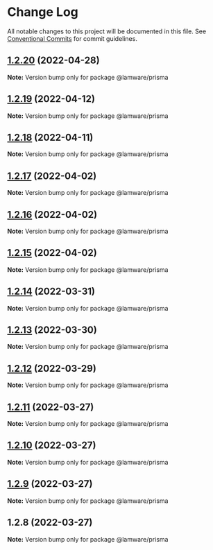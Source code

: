 # Change Log

All notable changes to this project will be documented in this file.
See [Conventional Commits](https://conventionalcommits.org) for commit guidelines.

## [1.2.20](https://github.com/evilkiwi/lamware/compare/@lamware/prisma@1.2.19...@lamware/prisma@1.2.20) (2022-04-28)

**Note:** Version bump only for package @lamware/prisma





## [1.2.19](https://github.com/evilkiwi/lamware/compare/@lamware/prisma@1.2.18...@lamware/prisma@1.2.19) (2022-04-12)

**Note:** Version bump only for package @lamware/prisma





## [1.2.18](https://github.com/evilkiwi/lamware/compare/@lamware/prisma@1.2.17...@lamware/prisma@1.2.18) (2022-04-11)

**Note:** Version bump only for package @lamware/prisma





## [1.2.17](https://github.com/evilkiwi/lamware/compare/@lamware/prisma@1.2.16...@lamware/prisma@1.2.17) (2022-04-02)

**Note:** Version bump only for package @lamware/prisma





## [1.2.16](https://github.com/evilkiwi/lamware/compare/@lamware/prisma@1.2.15...@lamware/prisma@1.2.16) (2022-04-02)

**Note:** Version bump only for package @lamware/prisma





## [1.2.15](https://github.com/evilkiwi/lamware/compare/@lamware/prisma@1.2.14...@lamware/prisma@1.2.15) (2022-04-02)

**Note:** Version bump only for package @lamware/prisma





## [1.2.14](https://github.com/evilkiwi/lamware/compare/@lamware/prisma@1.2.13...@lamware/prisma@1.2.14) (2022-03-31)

**Note:** Version bump only for package @lamware/prisma





## [1.2.13](https://github.com/evilkiwi/lamware/compare/@lamware/prisma@1.2.12...@lamware/prisma@1.2.13) (2022-03-30)

**Note:** Version bump only for package @lamware/prisma





## [1.2.12](https://github.com/evilkiwi/lamware/compare/@lamware/prisma@1.2.11...@lamware/prisma@1.2.12) (2022-03-29)

**Note:** Version bump only for package @lamware/prisma





## [1.2.11](https://github.com/evilkiwi/lamware/compare/@lamware/prisma@1.2.10...@lamware/prisma@1.2.11) (2022-03-27)

**Note:** Version bump only for package @lamware/prisma





## [1.2.10](https://github.com/evilkiwi/lamware/compare/@lamware/prisma@1.2.9...@lamware/prisma@1.2.10) (2022-03-27)

**Note:** Version bump only for package @lamware/prisma





## [1.2.9](https://github.com/evilkiwi/lamware/compare/@lamware/prisma@1.2.8...@lamware/prisma@1.2.9) (2022-03-27)

**Note:** Version bump only for package @lamware/prisma





## 1.2.8 (2022-03-27)

**Note:** Version bump only for package @lamware/prisma

